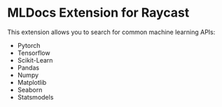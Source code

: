 # MLDocs Extension for Raycast

This extension allows you to search for common machine learning APIs:

- Pytorch
- Tensorflow
- Scikit-Learn
- Pandas
- Numpy
- Matplotlib
- Seaborn
- Statsmodels
